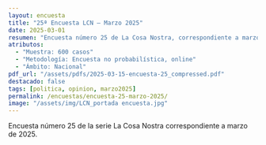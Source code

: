 ```yaml
---
layout: encuesta
title: "25ª Encuesta LCN — Marzo 2025"
date: 2025-03-01
resumen: "Encuesta número 25 de La Cosa Nostra, correspondiente a marzo de 2025."
atributos:
  - "Muestra: 600 casos"
  - "Metodología: Encuesta no probabilística, online"
  - "Ámbito: Nacional"
pdf_url: "/assets/pdfs/2025-03-15-encuesta-25_compressed.pdf"
destacado: false
tags: [politica, opinion, marzo2025]
permalink: /encuestas/encuesta-25-marzo-2025/
image: "/assets/img/LCN_portada encuesta.jpg"
---
```


Encuesta número 25 de la serie La Cosa Nostra correspondiente a marzo de 2025.
